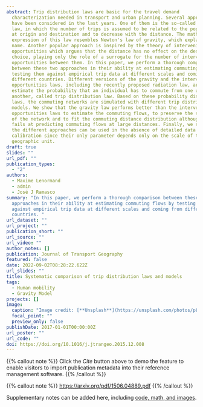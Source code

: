 ```yaml
---
abstract: Trip distribution laws are basic for the travel demand
  characterization needed in transport and urban planning. Several approaches
  have been considered in the last years. One of them is the so-called gravity
  law, in which the number of trips is assumed to be related to the population
  at origin and destination and to decrease with the distance. The mathematical
  expression of this law resembles Newton's law of gravity, which explains its
  name. Another popular approach is inspired by the theory of intervening
  opportunities which argues that the distance has no effect on the destination
  choice, playing only the role of a surrogate for the number of intervening
  opportunities between them. In this paper, we perform a thorough comparison
  between these two approaches in their ability at estimating commuting flows by
  testing them against empirical trip data at different scales and coming from
  different countries. Different versions of the gravity and the intervening
  opportunities laws, including the recently proposed radiation law, are used to
  estimate the probability that an individual has to commute from one unit to
  another, called trip distribution law. Based on these probability distribution
  laws, the commuting networks are simulated with different trip distribution
  models. We show that the gravity law performs better than the intervening
  opportunities laws to estimate the commuting flows, to preserve the structure
  of the network and to fit the commuting distance distribution although it
  fails at predicting commuting flows at large distances. Finally, we show that
  the different approaches can be used in the absence of detailed data for
  calibration since their only parameter depends only on the scale of the
  geographic unit.
draft: true
slides: ""
url_pdf: ""
publication_types:
  - "2"
authors:
  - Maxime Lenormand
  - admin
  - José J Ramasco
summary: "In this paper, we perform a thorough comparison between these two
  approaches in their ability at estimating commuting flows by testing them
  against empirical trip data at different scales and coming from different
  countries. "
url_dataset: ""
url_project: ""
publication_short: ""
url_source: ""
url_video: ""
author_notes: []
publication: Journal of Transport Geography
featured: false
date: 2022-09-02T08:28:22.622Z
url_slides: ""
title: Systematic comparison of trip distribution laws and models
tags:
  - Human mobility
  - Gravity Model
projects: []
image:
  caption: "Image credit: [**Unsplash**](https://unsplash.com/photos/pLCdAaMFLTE)"
  focal_point: ""
  preview_only: false
publishDate: 2017-01-01T00:00:00Z
url_poster: ""
url_code: ""
doi: https://doi.org/10.1016/j.jtrangeo.2015.12.008
---
```

{{% callout note %}}
Click the *Cite* button above to demo the feature to enable visitors to import publication metadata into their reference management software.
{{% /callout %}}

{{% callout note %}}
https://arxiv.org/pdf/1506.04889.pdf
{{% /callout %}}

Supplementary notes can be added here, including [code, math, and images](https://wowchemy.com/docs/writing-markdown-latex/).